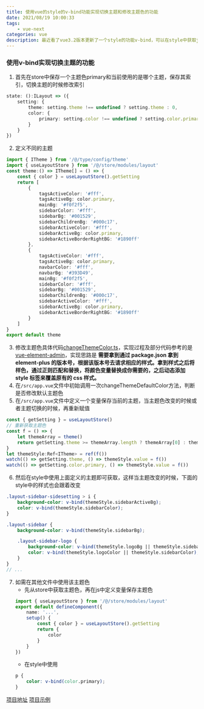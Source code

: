 ```yaml
---
title: 使用vue的style的v-bind功能实现切换主题和修改主题色的功能
date: 2021/08/19 10:00:33
tags: 
    - vue-next
categories: vue
description: 最近看了vue3.2版本更新了一个style的功能v-bind，可以在style中获取js变量，动态配置css样式。由于我之前做的管理系统的框子需要一个切换主题的功能，但是苦于无法在css中获取js变量，所以直接使用js代码生成css并添加到head中。
---
```


### 使用v-bind实现切换主题的功能

1. 首先在store中保存一个主题色primary和当前使用的是哪个主题，保存其索引，切换主题的时候修改索引
```ts
state: ():ILayout => ({
    setting: {
        theme: setting.theme !== undefined ? setting.theme : 0,
        color: {
            primary: setting.color !== undefined ? setting.color.primary : '#409eff'
        }
    }
})
```
2. 定义不同的主题
```ts
import { ITheme } from '/@/type/config/theme'
import { useLayoutStore } from '/@/store/modules/layout'
const theme:() => ITheme[] = () => {
    const { color } = useLayoutStore().getSetting
    return [
        {
            tagsActiveColor: '#fff',
            tagsActiveBg: color.primary,
            mainBg: '#f0f2f5',
            sidebarColor: '#fff',
            sidebarBg: '#001529',
            sidebarChildrenBg: '#000c17',
            sidebarActiveColor: '#fff',
            sidebarActiveBg: color.primary,
            sidebarActiveBorderRightBG: '#1890ff'
        },
        {
            tagsActiveColor: '#fff',
            tagsActiveBg: color.primary,
            navbarColor: '#fff',
            navbarBg: '#393D49',
            mainBg: '#f0f2f5',
            sidebarColor: '#fff',
            sidebarBg: '#001529',
            sidebarChildrenBg: '#000c17',
            sidebarActiveColor: '#fff',
            sidebarActiveBg: color.primary,
            sidebarActiveBorderRightBG: '#1890ff'
        }
    ]
}
export default theme
```
3. 修改主题色具体代码[changeThemeColor.ts](https://github.com/hsiangleev/element-plus-admin/blob/master/src/utils/changeThemeColor.ts)，实现过程及部分代码参考的是[vue-element-admin](https://github.com/PanJiaChen/vue-element-admin/blob/master/src/components/ThemePicker/index.vue)，实现思路是 **需要拿到通过 package.json 拿到 element-plus 的版本号，根据该版本号去请求相应的样式。拿到样式之后将样色，通过正则匹配和替换，将颜色变量替换成你需要的，之后动态添加 style 标签来覆盖原有的 css 样式。**
4. 在`/src/app.vue`文件中初始调用一次changeThemeDefaultColor方法，判断是否修改默认主题色
5. 在`/src/app.vue`文件中定义一个变量保存当前的主题，当主题色改变的时候或者主题切换的时候，再重新赋值
```ts
const { getSetting } = useLayoutStore()
// 重新获取主题色
const f = () => {
    let themeArray = theme()
    return getSetting.theme >= themeArray.length ? themeArray[0] : themeArray[getSetting.theme]
}
let themeStyle:Ref<ITheme> = ref(f())
watch(() => getSetting.theme, () => themeStyle.value = f())
watch(() => getSetting.color.primary, () => themeStyle.value = f())
```
6. 然后在style中使用上面定义的主题即可获取，这样当主题改变的时候，下面的style中的样式也会跟着改变
```scss
.layout-sidebar-sidesetting > i {
    background-color: v-bind(themeStyle.sidebarActiveBg);
    color: v-bind(themeStyle.sidebarColor);
}

.layout-sidebar {
    background-color: v-bind(themeStyle.sidebarBg);

    .layout-sidebar-logo {
        background-color: v-bind(themeStyle.logoBg || themeStyle.sidebarBg);
        color: v-bind(themeStyle.logoColor || themeStyle.sidebarColor);
    }
}
// ...
```
7. 如需在其他文件中使用该主题色
    + 先从store中获取主题色，再在js中定义变量保存主题色
    ```ts
    import { useLayoutStore } from '/@/store/modules/layout'
    export default defineComponent({
        name: '...',
        setup() {
            const { color } = useLayoutStore().getSetting
            return {
                color
            }
        }
    })
    ```
    + 在style中使用
    ```scss
    p {
        color: v-bind(color.primary);
    }
    ```

[项目地址](https://github.com/hsiangleev/element-plus-admin)
[项目示例](https://element-plus-admin.hsianglee.cn/)